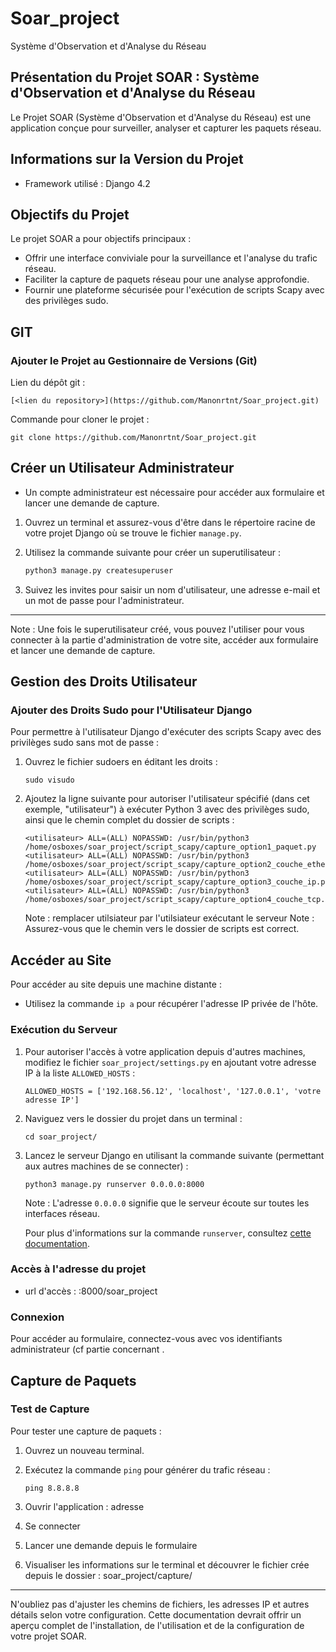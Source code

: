 # Soar_project
Système d'Observation et d'Analyse du Réseau

## Présentation du Projet SOAR : Système d'Observation et d'Analyse du Réseau

Le Projet SOAR (Système d'Observation et d'Analyse du Réseau) est une application conçue pour surveiller, analyser et capturer les paquets réseau. 

## Informations sur la Version du Projet
- Framework utilisé : Django 4.2

## Objectifs du Projet
Le projet SOAR a pour objectifs principaux :
- Offrir une interface conviviale pour la surveillance et l'analyse du trafic réseau.
- Faciliter la capture de paquets réseau pour une analyse approfondie.
- Fournir une plateforme sécurisée pour l'exécution de scripts Scapy avec des privilèges sudo.

## GIT
### Ajouter le Projet au Gestionnaire de Versions (Git)
Lien du dépôt git :
```
[<lien du repository>](https://github.com/Manonrtnt/Soar_project.git)
```

Commande pour cloner le projet :
```
git clone https://github.com/Manonrtnt/Soar_project.git
```

## Créer un Utilisateur Administrateur
- Un compte administrateur est nécessaire pour accéder aux formulaire et lancer une demande de capture. 
   
1. Ouvrez un terminal et assurez-vous d'être dans le répertoire racine de votre projet Django où se trouve le fichier `manage.py`.

2. Utilisez la commande suivante pour créer un superutilisateur :
   
   ```bash
   python3 manage.py createsuperuser
   ```

3. Suivez les invites pour saisir un nom d'utilisateur, une adresse e-mail et un mot de passe pour l'administrateur.

---
Note : Une fois le superutilisateur créé, vous pouvez l'utiliser pour vous connecter à la partie d'administration de votre site, accéder aux formulaire et lancer une demande de capture.

## Gestion des Droits Utilisateur
### Ajouter des Droits Sudo pour l'Utilisateur Django
Pour permettre à l'utilisateur Django d'exécuter des scripts Scapy avec des privilèges sudo sans mot de passe :
1. Ouvrez le fichier sudoers en éditant les droits :
   ```
   sudo visudo
   ```

2. Ajoutez la ligne suivante pour autoriser l'utilisateur spécifié (dans cet exemple, "utilisateur") à exécuter Python 3 avec des privilèges sudo, ainsi que le chemin complet du dossier de scripts :
   ```
   <utilisateur> ALL=(ALL) NOPASSWD: /usr/bin/python3 /home/osboxes/soar_project/script_scapy/capture_option1_paquet.py
   <utilisateur> ALL=(ALL) NOPASSWD: /usr/bin/python3 /home/osboxes/soar_project/script_scapy/capture_option2_couche_ethernet.py
   <utilisateur> ALL=(ALL) NOPASSWD: /usr/bin/python3 /home/osboxes/soar_project/script_scapy/capture_option3_couche_ip.py
   <utilisateur> ALL=(ALL) NOPASSWD: /usr/bin/python3 /home/osboxes/soar_project/script_scapy/capture_option4_couche_tcp.py

   ```
   Note : remplacer utilsiateur par l'utilsiateur exécutant le serveur
   Note : Assurez-vous que le chemin vers le dossier de scripts est correct.

## Accéder au Site
Pour accéder au site depuis une machine distante :
- Utilisez la commande `ip a` pour récupérer l'adresse IP privée de l'hôte.
### Exécution du Serveur
1. Pour autoriser l'accès à votre application depuis d'autres machines, modifiez le fichier `soar_project/settings.py` en ajoutant votre adresse IP à la liste `ALLOWED_HOSTS` :
   ```
   ALLOWED_HOSTS = ['192.168.56.12', 'localhost', '127.0.0.1', 'votre adresse IP']
   ```
   
2. Naviguez vers le dossier du projet dans un terminal :
   ```
   cd soar_project/
   ```

3. Lancez le serveur Django en utilisant la commande suivante (permettant aux autres machines de se connecter) :
   ```
   python3 manage.py runserver 0.0.0.0:8000
   ```
   Note : L'adresse `0.0.0.0` signifie que le serveur écoute sur toutes les interfaces réseau.

   Pour plus d'informations sur la commande `runserver`, consultez [cette documentation](https://docs.djangoproject.com/en/4.2/ref/django-admin/#runserver).

### Accès à l'adresse du projet
- url d'accès : <adresseip>:8000/soar_project

### Connexion
Pour accéder au formulaire, connectez-vous avec vos identifiants administrateur (cf partie concernant .

## Capture de Paquets
### Test de Capture
Pour tester une capture de paquets :
1. Ouvrez un nouveau terminal.

2. Exécutez la commande `ping` pour générer du trafic réseau :
   ```
   ping 8.8.8.8
   ```
3. Ouvrir l'application : adresse

4. Se connecter 

5. Lancer une demande depuis le formulaire

6. Visualiser les informations sur le terminal et découvrer le fichier crée depuis le dossier : soar_project/capture/
---

N'oubliez pas d'ajuster les chemins de fichiers, les adresses IP et autres détails selon votre configuration. Cette documentation devrait offrir un aperçu complet de l'installation, de l'utilisation et de la configuration de votre projet SOAR.

